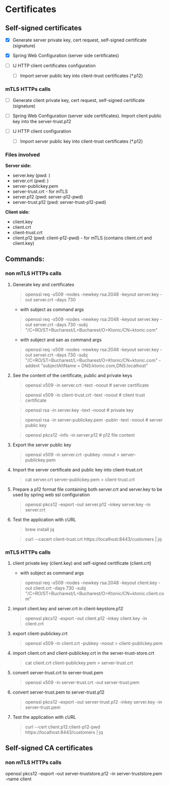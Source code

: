 # Certificates

## Self-signed certificates

- [x] Generate server private key, cert request, self-signed certificate (signature)

- [x] Spring Web Configuration (server side certificates)

- [ ] IJ HTTP client certificates configuration

  - [ ] Import server public key into client-trust certificates (*.p12)

### mTLS HTTPs calls

- [ ] Generate client private key, cert request, self-signed certificate (signature)

- [ ] Spring Web Configuration (server side certificates). Import client public key into the server-trust.p12

- [ ] IJ HTTP client configuration

    - [ ] Import server public key into client-trust certificates (*.p12)

### Files involved

**Server side:**
  - server.key (pwd: )
  - server.crt (pwd: )
  - server-publickey.pem
  - server-trust.crt - for mTLS
  - server.p12 (pwd: server-p12-pwd)
  - server-trust.p12 (pwd: server-trust-p12-pwd)

**Client side:**
  - client.key
  - client.crt
  - client-trust.crt
  - client.p12 (pwd: client-p12-pwd) - for mTLS (contains client.crt and client.key)

## Commands:

### non mTLS HTTPs calls

1. Generate key and certificates

    > openssl req -x509 -nodes -newkey rsa:2048 -keyout server.key -out server.crt -days 730 
    
    - with subject as command args

    > openssl req -x509 -nodes -newkey rsa:2048 -keyout server.key -out server.crt -days 730 -subj "/C=RO/ST=Bucharest/L=Bucharest/O=Ktonic/CN=ktonic.com"
    
    - with subject and san as command args

    > openssl req -x509 -nodes -newkey rsa:2048 -keyout server.key -out server.crt -days 730 -subj "/C=RO/ST=Bucharest/L=Bucharest/O=Ktonic/CN=ktonic.com" -addext "subjectAltName = DNS:ktonic.com,DNS:localhost"
   
2. See the content of the certificate, public and private keys

    >    openssl x509 -in server.crt -text -noout                     # server certificate
    
    >    openssl x509 -in client-trust.crt -text -noout               # client trust certificate
   
    >    openssl rsa -in server.key -text -noout                      # private key
    
    >    openssl rsa -in server-publickey.pem -pubin -text -noout     # server public key
   
    >    openssl pkcs12 -info -in server.p12                          # p12 file content

3. Export the server public key

    > openssl x509 -in server.crt -pubkey -noout > server-publickey.pem
   
4. Import the server certificate and public key into client-trust.crt

    > cat server.crt server-publickey.pem > client-trust.crt  

5. Prepare a p12 format file containing both server.crt and server.key to be used by spring web ssl configuration

    > openssl pkcs12 -export -out server.p12 -inkey server.key -in server.crt 

6. Test the application with cURL

   > brew install jq
   
   > curl --cacert client-trust.crt https://localhost:8443/customers | jq


### mTLS HTTPs calls

1. client private key (client.key) and self-signed certificate (client.crt) 

    - with subject as command args

    > openssl req -x509 -nodes -newkey rsa:2048 -keyout client.key -out client.crt -days 730 -subj "/C=RO/ST=Bucharest/L=Bucharest/O=Ktonic/CN=ktonic.client.com"

2. import client.key and server.crt in client-keystore.p12

    > openssl pkcs12 -export -out client.p12 -inkey client.key -in client.crt

3. export client-publickey.crt

    > openssl x509 -in client.crt -pubkey -noout > client-publickey.pem

4. import client.crt and client-publickey.crt in the server-trust-store.crt

    > cat client.crt client-publickey.pem > server-trust.crt
    > 

5. convert server-trust.crt to server-trust.pem

    > openssl x509 -in server-trust.crt -out server-trust.pem

6. convert server-trust.pem to server-trust.p12

    > openssl pkcs12 -export -out server-trust.p12 -inkey server.key -in server-trust.pem

6. Test the application with cURL

    > curl --cert client.p12:client-p12-pwd https://localhost:8443/customers | jq

## Self-signed CA certificates

### non mTLS HTTPs calls



openssl pkcs12 -export -out server-truststore.p12 -in server-truststore.pem -name client
